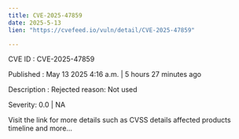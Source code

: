 ```yaml
---
title: CVE-2025-47859
date: 2025-5-13
lien: "https://cvefeed.io/vuln/detail/CVE-2025-47859"

---
```


CVE ID : CVE-2025-47859

Published :  May 13
2025
4:16 a.m. | 5 hours
27 minutes ago

Description : Rejected reason: Not used

Severity: 0.0 | NA

Visit the link for more details
such as CVSS details
affected products
timeline
and more...
